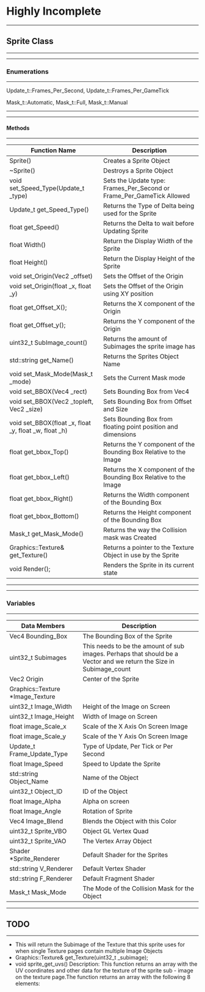 # Highly Incomplete

___
## Sprite Class
___


___
### Enumerations
___

Update_t::Frames_Per_Second,
Update_t::Frames_Per_GameTick

Mask_t::Automatic,
Mask_t::Full, 
Mask_t::Manual

<hr>

___
#### Methods 
___

Function Name | Description
--------------|----------------
Sprite() | Creates a Sprite Object
~Sprite() | Destroys a Sprite Object
void set_Speed_Type(Update_t _type) | Sets the Update type: Frames_Per_Second or Frame_Per_GameTick Allowed 
Update_t get_Speed_Type() | Returns the Type of Delta being used for the Sprite 
float get_Speed() | Returns the Delta to wait before Updating Sprite 
float Width() | Return the Display Width of the Sprite 
float Height() | Return the Display Height of the Sprite 
void set_Origin(Vec2 _offset) | Sets the Offset of the Origin 
void set_Origin(float _x, float _y) | Sets the Offset of the Origin using XY position 
float get_Offset_X(); | Returns the X component of the Origin 
float get_Offset_y(); | Returns the Y component of the Origin 
uint32_t SubImage_count() | Returns the amount of Subimages the sprite image has 
std::string get_Name() | Returns the Sprites Object Name 
void set_Mask_Mode(Mask_t _mode) | Sets the Current Mask mode
void set_BBOX(Vec4 _rect) | Sets Bounding Box from Vec4
void set_BBOX(Vec2 _topleft, Vec2 _size) | Sets Bounding Box from Offset and Size 
void set_BBOX(float _x, float _y, float _w, float _h) | Sets Bounding Box from floating point position and dimensions
float get_bbox_Top() | Returns the Y component of the Bounding Box Relative to the Image 
float get_bbox_Left() | Returns the X component of the Bounding Box Relative to the Image 
float get_bbox_Right() | Returns the Width component of the Bounding Box 
float get_bbox_Bottom() | Returns the Height component of the Bounding Box 
Mask_t get_Mask_Mode() | Returns the way the Collision mask was Created 
Graphics::Texture& get_Texture() | Returns a pointer to the Texture Object in use by the Sprite 
void Render(); | Renders the Sprite in its current state


<hr>

___
### Variables
___


Data Members|  Description
------------|-----------
Vec4 Bounding_Box  | The Bounding Box of the Sprite
uint32_t Subimages | This needs to be the amount of sub images. Perhaps that should be a Vector and we return the Size in Subimage_count
Vec2 Origin | Center of the Sprite
Graphics::Texture *Image_Texture |
uint32_t Image_Width | Height of the Image on Screen
uint32_t Image_Height | Width of Image on Screen
float image_Scale_x | Scale of the X Axis On Screen Image 
float image_Scale_y | Scale of the Y Axis On Screen Image
Update_t Frame_Update_Type | Type of Update, Per Tick or Per Second
float Image_Speed | Speed to Update the Sprite
std::string Object_Name | Name of the Object
uint32_t Object_ID | ID of the Object
float Image_Alpha | Alpha on screen
float Image_Angle | Rotation of Sprite
Vec4  Image_Blend | Blends the Object with this Color
uint32_t Sprite_VBO | Object GL Vertex Quad
uint32_t Sprite_VAO | The Vertex Array Object
Shader *Sprite_Renderer | Default Shader for the Sprites
std::string V_Renderer | Default Vertex Shader
std::string F_Renderer | Default Fragment Shader
Mask_t Mask_Mode | The Mode of the Collision Mask for the Object


___
## TODO
___
* This will return the Subimage of the Texture that this sprite uses for when single Texture pages contain multiple Image Objects 
* Graphics::Texture& get_Texture(uint32_t _subimage);
* void sprite_get_uvs()  Description: This function returns an array with the UV coordinates and other data for the texture of the sprite sub - image on the texture page.The function returns an array with the following 8 elements:
